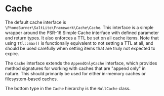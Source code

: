 # Cache

The default cache interface is `\PhoneBurner\SaltLite\Framework\Cache\Cache`. This
interface is a simple wrapper around the PSR-16 Simple Cache interface with defined
parameter and return types. It also enforces a TTL be set on all cache items. 
Note that using `Ttl::max()` is functionally equivalent to not setting a TTL at all,
and should be used carefully when setting items that are truly not expected to expire.

The `Cache` interface extends the `AppendOnlyCache` interface, which provides
method signatures for working with caches that are "append only" in nature. This
should primarily be used for either in-memory caches or filesystem-based caches.

The bottom type in the `Cache` hierarchy is the `NullCache` class.